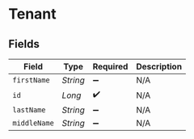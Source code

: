 # Tenant


## Fields

| Field              | Type               | Required           | Description        |
| ------------------ | ------------------ | ------------------ | ------------------ |
| `firstName`        | *String*           | :heavy_minus_sign: | N/A                |
| `id`               | *Long*             | :heavy_check_mark: | N/A                |
| `lastName`         | *String*           | :heavy_minus_sign: | N/A                |
| `middleName`       | *String*           | :heavy_minus_sign: | N/A                |